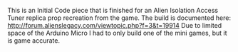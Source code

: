 This is an Initial Code piece that is finished for an Alien Isolation Access Tuner replica prop recreation from the game.
The build is documented here: http://forum.alienslegacy.com/viewtopic.php?f=3&t=19914
Due to limited space of the Arduino Micro I had to only build one of the mini games, but it is game accurate.
